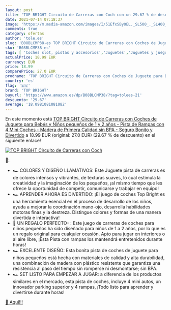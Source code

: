 ```yaml
---
layout: post
title: 'TOP BRIGHT Circuito de Carreras con Coch con un 29.67 % de descuento'
date: 2021-07-14 07:18:37
image: 'https://m.media-amazon.com/images/I/51EfxSByOEL._SL500_._SL400_.jpg'
comments: true
category: ofertas
author: 'tole.es'
slug: 'B08BLCMP38-es TOP BRIGHT Circuito de Carreras con Coches de Juguete para...'
sku: 'B08BLCMP38-es'
tags: [ 'Coches slot, pistas y accesorios','Juguetes','Juguetes y juegos','Pistas slot','Vehículos de juguete para niños','bebés','top bright', ]
actualPrice: 18.99 EUR
currency: EUR
price: 18.99
comparePrice: 27.0 EUR
prodname: 'TOP BRIGHT Circuito de Carreras con Coches de Juguete para Bebés y Niños pequeños de 1 y 2 años - Pista de Rampas con 4 Mini Coches - Madera de Primera Calidad sin BPA - Seguro  Bonito y Divertido'
country: 'es'
flag: '🇪🇸'
brand: 'TOP BRIGHT'
buyurl: 'https://www.amazon.es/dp/B08BLCMP38/?tag=tolees-21'
descuento: '29.67'
average: '18.0981081081082'
---
```


En este momento está [TOP BRIGHT Circuito de Carreras con Coches de Juguete para Bebés y Niños pequeños de 1 y 2 años - Pista de Rampas con 4 Mini Coches - Madera de Primera Calidad sin BPA - Seguro  Bonito y Divertido](https://www.amazon.es/dp/B08BLCMP38/?tag=tolees-21) a 18.99 EUR (original: 27.0 EUR) (29.67 %  de descuento) en el siguiente enlace!

[![TOP BRIGHT Circuito de Carreras con Coch](https://m.media-amazon.com/images/I/51EfxSByOEL._SL500_._SL400_.jpg)](https://www.amazon.es/dp/B08BLCMP38/?tag=tolees-21)

🔎:

- 🏎️ COLORES Y DISEÑO LLAMATIVOS: Este Juguete pista de carreras es de colores intensos y vibrantes, de texturas suaves, lo cual estimula la creatividad y la imaginación de los pequeños, ¡al mismo tiempo que les ofrece la oportunidad de competir, comunicarse y trabajar en equipo!
- 🏎️ APRENDER AHORA ES DIVERTIDO: ¡El juego de coches Top Bright es una herramienta esencial en el proceso de desarrollo de los niños, ayuda a mejorar la coordinación mano-ojo, desarrolla habilidades motoras finas y la destreza. Distingue colores y formas de una manera divertida e interactiva!
- 🏁 UN REGALO PERFECTO- : Este juego de carreras de coches para niños pequeños ha sido diseñado para niños de 1 a 2 años, por lo que es un regalo original para cualquier ocasión. Apto para jugar en interiores o al aire libre, ¡Esta Pista con rampas los mantendrá entretenidos durante horas!
- 🏎️ EXCELENTE DISEÑO: Esta bonita pista de coches de juguete para niños pequeños está hecha con materiales de calidad y alta durabilidad, una combinación de madera con plástico resistente que garantiza una resistencia al paso del tiempo sin romperse ni desmontarse; sin BPA.
- 🏎️ SET LISTO PARA EMPEZAR A JUGAR: a diferencia de los productos similares en el mercado, esta pista de coches, incluye 4 mini autos, un innovador parking superior y 4 rampas, ¡Todo listo para aprender y divertirse durante horas!

[🛒 Aquí!!!](https://www.amazon.es/dp/B08BLCMP38/?tag=tolees-21)

